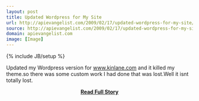```yaml
---
layout: post
title: Updated Wordpress for My Site
url: http://apievangelist.com/2009/02/17/updated-wordpress-for-my-site/
source: http://apievangelist.com/2009/02/17/updated-wordpress-for-my-site/
domain: apievangelist.com
image: [Image]
---
```

{% include JB/setup %}<p>Updated my Wordpress version for www.kinlane.com and it killed my theme.so there was some custom work I had done that was lost.Well it isnt totally lost.</p>
<center><p><a href="http://apievangelist.com/2009/02/17/updated-wordpress-for-my-site/" style='padding:25px; font-sze:18px; font-weight: bold;'>Read Full Story</a></p></center>
